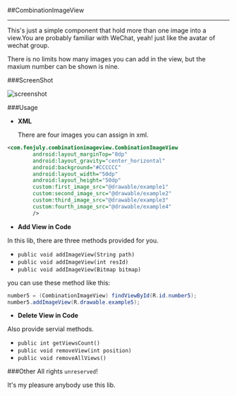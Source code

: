##CombinationImageView

---

This's just a simple component that hold more than one image into a view.You are probably familiar with WeChat, yeah! just like the avatar of wechat group.

 There is no limits how many images you can add in the view, but the maxium number can be shown is nine. 
 
 
###ScreenShot

![screenshot](http://i.imgur.com/EFkbKMW.jpg)

###Usage

* **XML**
 
  There are four images you can assign in xml.
  
```xml
<com.fenjuly.combinationimageview.CombinationImageView
        android:layout_marginTop="8dp"
        android:layout_gravity="center_horizontal"
        android:background="#CCCCCC"
        android:layout_width="50dp"
        android:layout_height="50dp"
        custom:first_image_src="@drawable/example1"
        custom:second_image_src="@drawable/example2"
        custom:third_image_src="@drawable/example3"
        custom:fourth_image_src="@drawable/example4"
        />
```

* **Add View in Code**

In this lib, there are three methods provided for you.
 
 * ```public void addImageView(String path)```
 * ```public void addImageView(int resId)```
 * ```public void addImageView(Bitmap bitmap)```
 
you can use these method like this:
  
  ```java
  number5 = (CombinationImageView) findViewById(R.id.number5);
  number5.addImageView(R.drawable.example5);
  ```  
	 
* **Delete View in Code**
  
Also provide servial methods.

* ```public int getViewsCount()``` 
* ```public void removeView(int position)```
* ```public void removeAllViews()```


###Other
All rights `unreserved`!

It's my pleasure anybody use this lib.


